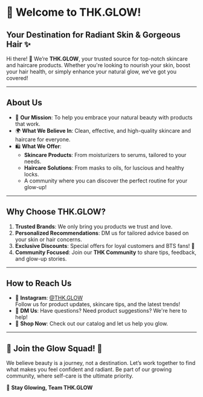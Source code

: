 # 🌟 Welcome to THK.GLOW!

## Your Destination for Radiant Skin & Gorgeous Hair ✨

Hi there! 👋 We’re **THK.GLOW**, your trusted source for top-notch skincare and haircare products. Whether you're looking to nourish your skin, boost your hair health, or simply enhance your natural glow, we’ve got you covered!

---

## About Us  
- 💖 **Our Mission**: To help you embrace your natural beauty with products that work.  
- 🌍 **What We Believe In**: Clean, effective, and high-quality skincare and haircare for everyone.  
- 🛍️ **What We Offer**:  
  - **Skincare Products**: From moisturizers to serums, tailored to your needs.  
  - **Haircare Solutions**: From masks to oils, for luscious and healthy locks.  
  - A community where you can discover the perfect routine for your glow-up!  

---

## Why Choose THK.GLOW?  
1. **Trusted Brands**: We only bring you products we trust and love.  
2. **Personalized Recommendations**: DM us for tailored advice based on your skin or hair concerns.  
3. **Exclusive Discounts**: Special offers for loyal customers and BTS fans! 💜  
4. **Community Focused**: Join our **THK Community** to share tips, feedback, and glow-up stories.  

---

## How to Reach Us  
- 📸 **Instagram**: [@THK.GLOW](https://www.instagram.com/thk.glow)  
  Follow us for product updates, skincare tips, and the latest trends!  
- 📩 **DM Us**: Have questions? Need product suggestions? We're here to help!  
- 🛒 **Shop Now**: Check out our catalog and let us help you glow.  

---

## 🌟 Join the Glow Squad! 🌟  
We believe beauty is a journey, not a destination. Let’s work together to find what makes you feel confident and radiant. Be part of our growing community, where self-care is the ultimate priority.  

💌 **Stay Glowing, Team THK.GLOW**  

